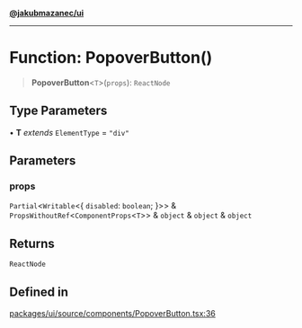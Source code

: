 [**@jakubmazanec/ui**](../README.md)

---

# Function: PopoverButton()

> **PopoverButton**\<`T`\>(`props`): `ReactNode`

## Type Parameters

• **T** _extends_ `ElementType` = `"div"`

## Parameters

### props

`Partial`\<`Writable`\<\{ `disabled`: `boolean`; \}\>\> &
`PropsWithoutRef`\<`ComponentProps`\<`T`\>\> & `object` & `object` & `object`

## Returns

`ReactNode`

## Defined in

[packages/ui/source/components/PopoverButton.tsx:36](https://github.com/jakubmazanec/tools/blob/0633c96618f3c6692ade528aee0f27ac091468a5/packages/ui/source/components/PopoverButton.tsx#L36)
